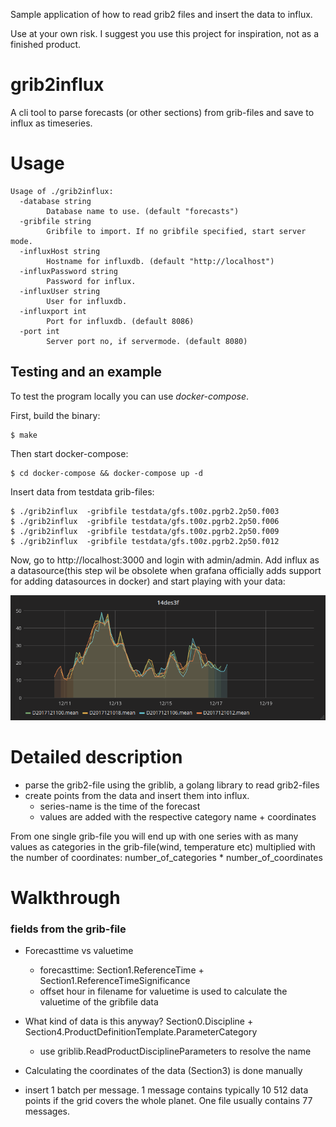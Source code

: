 Sample application of how to read grib2 files and insert the data to influx.

Use at your own risk. I suggest you use this project for inspiration, not as a finished product. 

# grib2influx

A cli tool to parse forecasts (or other sections) from grib-files and save to influx as timeseries.


# Usage

 
    Usage of ./grib2influx:
      -database string
            Database name to use. (default "forecasts")
      -gribfile string
            Gribfile to import. If no gribfile specified, start server mode.
      -influxHost string
            Hostname for influxdb. (default "http://localhost")
      -influxPassword string
            Password for influx.
      -influxUser string
            User for influxdb.
      -influxport int
            Port for influxdb. (default 8086)
      -port int
            Server port no, if servermode. (default 8080)

## Testing and an example

To test the program locally you can use _docker-compose_. 

First, build the binary:

    $ make
    
Then start docker-compose:

    $ cd docker-compose && docker-compose up -d
    
Insert data from testdata grib-files:
     
    $ ./grib2influx  -gribfile testdata/gfs.t00z.pgrb2.2p50.f003
    $ ./grib2influx  -gribfile testdata/gfs.t00z.pgrb2.2p50.f006
    $ ./grib2influx  -gribfile testdata/gfs.t00z.pgrb2.2p50.f009
    $ ./grib2influx  -gribfile testdata/gfs.t00z.pgrb2.2p50.f012
    
Now, go to http://localhost:3000 and login with admin/admin. Add influx as a datasource(this step wil be obsolete when grafana officially adds support for adding datasources in docker) and start playing with your data:

![alt text](grafana_temperatures.png "Grafana showing temperatures")


    

# Detailed description

* parse the grib2-file using the griblib, a golang library to read grib2-files
* create points from the data and insert them into influx. 
   * series-name is the time of the forecast
   * values are added with the respective category name + coordinates

From one single grib-file you will end up with one series with as many values as categories in the grib-file(wind, temperature etc) multiplied with the number of coordinates: number_of_categories * number_of_coordinates


# Walkthrough

### fields from the grib-file 

* Forecasttime vs valuetime
  * forecasttime: Section1.ReferenceTime + Section1.ReferenceTimeSignificance
  * offset hour in filename for valuetime is used to calculate the valuetime of the gribfile data

* What kind of data is this anyway? Section0.Discipline + 
    Section4.ProductDefinitionTemplate.ParameterCategory
  * use griblib.ReadProductDisciplineParameters to resolve the name

* Calculating the coordinates of the data (Section3) is done manually

* insert 1 batch per message. 1 message contains typically 10 512 data points if the grid covers the whole planet. One file usually contains 77 messages.  
